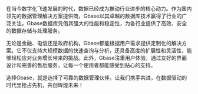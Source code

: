 在当今数字化飞速发展的时代，数据已经成为推动行业进步的核心动力。作为国内领先的数据管理解决方案提供商，Gbase以其卓越的数据库技术赢得了行业的广泛关注。Gbase数据库凭借其强大的性能和稳定性，为各行业提供了高效、安全的数据存储与处理服务。

无论是金融、电信还是政府机构，Gbase都能根据用户需求提供定制化的解决方案。它不仅支持大规模数据的快速查询与分析，还具备高度的扩展性和灵活性，能够轻松应对业务增长带来的挑战。此外，Gbase注重用户体验，通过友好的界面设计和完善的售后服务，让每一个使用者都能感受到贴心的支持。

选择Gbase，就是选择了可靠的数据管理伙伴。让我们携手共进，在数据驱动的时代里抢占先机，共创辉煌未来！
